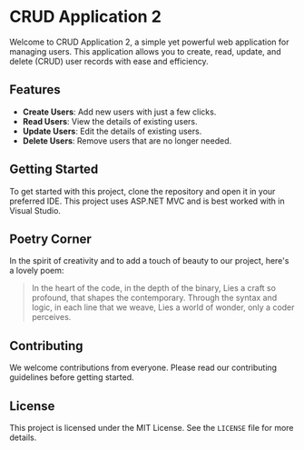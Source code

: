 # CRUD Application 2

Welcome to CRUD Application 2, a simple yet powerful web application for managing users. This application allows you to create, read, update, and delete (CRUD) user records with ease and efficiency.

## Features

- **Create Users**: Add new users with just a few clicks.
- **Read Users**: View the details of existing users.
- **Update Users**: Edit the details of existing users.
- **Delete Users**: Remove users that are no longer needed.

## Getting Started

To get started with this project, clone the repository and open it in your preferred IDE. This project uses ASP.NET MVC and is best worked with in Visual Studio.

## Poetry Corner

In the spirit of creativity and to add a touch of beauty to our project, here's a lovely poem:

> In the heart of the code, in the depth of the binary,
> Lies a craft so profound, that shapes the contemporary.
> Through the syntax and logic, in each line that we weave,
> Lies a world of wonder, only a coder perceives.

## Contributing

We welcome contributions from everyone. Please read our contributing guidelines before getting started.

## License

This project is licensed under the MIT License. See the `LICENSE` file for more details.
